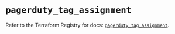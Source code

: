# `pagerduty_tag_assignment`

Refer to the Terraform Registry for docs: [`pagerduty_tag_assignment`](https://registry.terraform.io/providers/pagerduty/pagerduty/3.18.2/docs/resources/tag_assignment).
